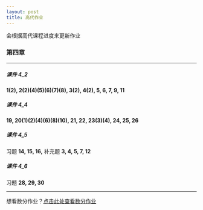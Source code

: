 ```yaml
---
layout: post 
title: 高代作业
---
```


会根据高代课程进度来更新作业

### 第四章

---
##### 课件 4_2
**1(2), 2(2)(4)(5)(6)(7)(8), 3(2), 4(2), 5, 6, 7, 9, 11**

##### 课件 4_4

**19, 20(1)(2)(4)(6)(8)(10), 21, 22, 23(3)(4), 24, 25, 26**

##### 课件 4_5

习题 **14, 15, 16,** 补充题 **3, 4, 5, 7, 12**

##### 课件 4_6

习题 **28, 29, 30**

---

想看数分作业？[点击此处查看数分作业](https://jie47.github.io/studywork-01)


